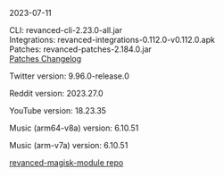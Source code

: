 2023-07-11
  
CLI: revanced-cli-2.23.0-all.jar  
Integrations: revanced-integrations-0.112.0-v0.112.0.apk  
Patches: revanced-patches-2.184.0.jar  
[Patches Changelog](https://github.com/revanced/revanced-patches/releases/tag/v2.184.0)  

Twitter version: 9.96.0-release.0  

Reddit version: 2023.27.0  

YouTube version: 18.23.35  

Music (arm64-v8a) version: 6.10.51  

Music (arm-v7a) version: 6.10.51  

[revanced-magisk-module repo](https://github.com/j-hc/revanced-magisk-module)

